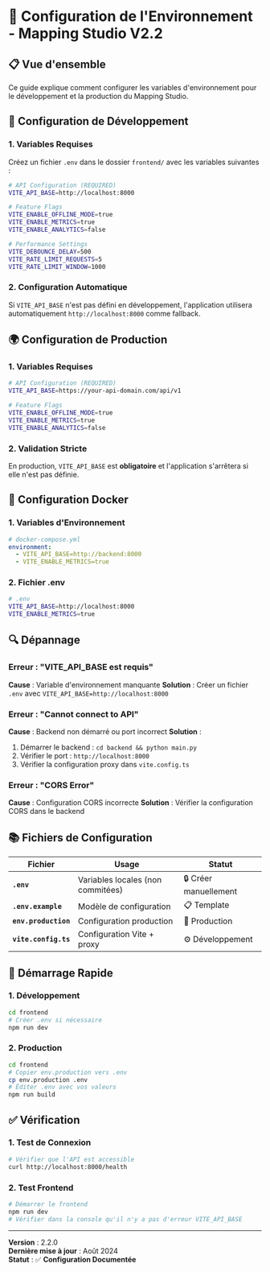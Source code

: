 # 🚀 **Configuration de l'Environnement - Mapping Studio V2.2**

## 📋 **Vue d'ensemble**

Ce guide explique comment configurer les variables d'environnement pour le développement et la production du Mapping Studio.

## 🔧 **Configuration de Développement**

### **1. Variables Requises**

Créez un fichier `.env` dans le dossier `frontend/` avec les variables suivantes :

```bash
# API Configuration (REQUIRED)
VITE_API_BASE=http://localhost:8000

# Feature Flags
VITE_ENABLE_OFFLINE_MODE=true
VITE_ENABLE_METRICS=true
VITE_ENABLE_ANALYTICS=false

# Performance Settings
VITE_DEBOUNCE_DELAY=500
VITE_RATE_LIMIT_REQUESTS=5
VITE_RATE_LIMIT_WINDOW=1000
```

### **2. Configuration Automatique**

Si `VITE_API_BASE` n'est pas défini en développement, l'application utilisera automatiquement `http://localhost:8000` comme fallback.

## 🌍 **Configuration de Production**

### **1. Variables Requises**

```bash
# API Configuration (REQUIRED)
VITE_API_BASE=https://your-api-domain.com/api/v1

# Feature Flags
VITE_ENABLE_OFFLINE_MODE=true
VITE_ENABLE_METRICS=true
VITE_ENABLE_ANALYTICS=false
```

### **2. Validation Stricte**

En production, `VITE_API_BASE` est **obligatoire** et l'application s'arrêtera si elle n'est pas définie.

## 🐳 **Configuration Docker**

### **1. Variables d'Environnement**

```yaml
# docker-compose.yml
environment:
  - VITE_API_BASE=http://backend:8000
  - VITE_ENABLE_METRICS=true
```

### **2. Fichier .env**

```bash
# .env
VITE_API_BASE=http://localhost:8000
VITE_ENABLE_METRICS=true
```

## 🔍 **Dépannage**

### **Erreur : "VITE_API_BASE est requis"**

**Cause** : Variable d'environnement manquante
**Solution** : Créer un fichier `.env` avec `VITE_API_BASE=http://localhost:8000`

### **Erreur : "Cannot connect to API"**

**Cause** : Backend non démarré ou port incorrect
**Solution** : 
1. Démarrer le backend : `cd backend && python main.py`
2. Vérifier le port : `http://localhost:8000`
3. Vérifier la configuration proxy dans `vite.config.ts`

### **Erreur : "CORS Error"**

**Cause** : Configuration CORS incorrecte
**Solution** : Vérifier la configuration CORS dans le backend

## 📚 **Fichiers de Configuration**

| Fichier | Usage | Statut |
|---------|-------|---------|
| **`.env`** | Variables locales (non commitées) | 🔒 Créer manuellement |
| **`.env.example`** | Modèle de configuration | 📋 Template |
| **`env.production`** | Configuration production | 🚀 Production |
| **`vite.config.ts`** | Configuration Vite + proxy | ⚙️ Développement |

## 🚀 **Démarrage Rapide**

### **1. Développement**
```bash
cd frontend
# Créer .env si nécessaire
npm run dev
```

### **2. Production**
```bash
cd frontend
# Copier env.production vers .env
cp env.production .env
# Éditer .env avec vos valeurs
npm run build
```

## ✅ **Vérification**

### **1. Test de Connexion**
```bash
# Vérifier que l'API est accessible
curl http://localhost:8000/health
```

### **2. Test Frontend**
```bash
# Démarrer le frontend
npm run dev
# Vérifier dans la console qu'il n'y a pas d'erreur VITE_API_BASE
```

---

**Version** : 2.2.0  
**Dernière mise à jour** : Août 2024  
**Statut** : ✅ **Configuration Documentée**
